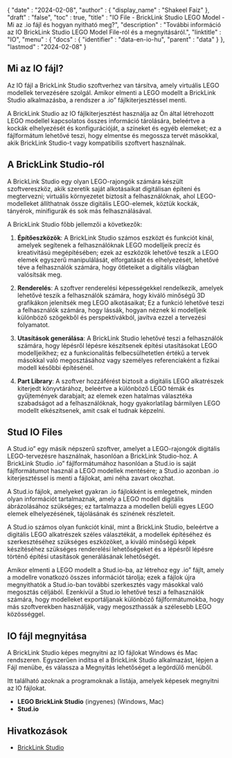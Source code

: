 {
  "date" : "2024-02-08",
  "author" : {
    "display_name" : "Shakeel Faiz"
},
  "draft" : "false",
  "toc" : true,
  "title" : "IO File - BrickLink Studio LEGO Model - Mi az .io fájl és hogyan nyitható meg?",
  "description" : "További információ az IO BrickLink Studio LEGO Model File-ról és a megnyitásáról.",
  "linktitle" : "IO",
  "menu" : {
    "docs" : {
      "identifier" : "data-en-io-hu",
      "parent" : "data"
}
},
  "lastmod" : "2024-02-08"
}

## Mi az IO fájl?

Az IO fájl a BrickLink Studio szoftverhez van társítva, amely virtuális LEGO modellek tervezésére szolgál. Amikor elmenti a LEGO modellt a BrickLink Studio alkalmazásba, a rendszer a .io” fájlkiterjesztéssel menti.

A BrickLink Studio az IO fájlkiterjesztést használja az Ön által létrehozott LEGO modellel kapcsolatos összes információ tárolására, beleértve a kockák elhelyezését és konfigurációját, a színeket és egyéb elemeket; ez a fájlformátum lehetővé teszi, hogy elmentse és megossza tervét másokkal, akik BrickLink Studio-t vagy kompatibilis szoftvert használnak.

## A BrickLink Studio-ról

A BrickLink Studio egy olyan LEGO-rajongók számára készült szoftvereszköz, akik szeretik saját alkotásaikat digitálisan építeni és megtervezni; virtuális környezetet biztosít a felhasználóknak, ahol LEGO-modelleket állíthatnak össze digitális LEGO-elemek, köztük kockák, tányérok, minifigurák és sok más felhasználásával.

A BrickLink Studio főbb jellemzői a következők:

1.  **Építőeszközök**: A BrickLink Studio számos eszközt és funkciót kínál, amelyek segítenek a felhasználóknak LEGO modelljeik precíz és kreativitású megépítésében; ezek az eszközök lehetővé teszik a LEGO elemek egyszerű manipulálását, elforgatását és elhelyezését, lehetővé téve a felhasználók számára, hogy ötleteiket a digitális világban valósítsák meg.
    
2.  **Renderelés**: A szoftver renderelési képességekkel rendelkezik, amelyek lehetővé teszik a felhasználók számára, hogy kiváló minőségű 3D grafikákon jelenítsék meg LEGO alkotásaikat; Ez a funkció lehetővé teszi a felhasználók számára, hogy lássák, hogyan néznek ki modelljeik különböző szögekből és perspektívákból, javítva ezzel a tervezési folyamatot.
    
3.  **Utasítások generálása**: A BrickLink Studio lehetővé teszi a felhasználók számára, hogy lépésről lépésre készítsenek építési utasításokat LEGO modelljeikhez; ez a funkcionalitás felbecsülhetetlen értékű a tervek másokkal való megosztásához vagy személyes referenciaként a fizikai modell későbbi építésénél.
    
4.  **Part Library**: A szoftver hozzáférést biztosít a digitális LEGO alkatrészek kiterjedt könyvtárához, beleértve a különböző LEGO témák és gyűjtemények darabjait; az elemek ezen hatalmas választéka szabadságot ad a felhasználóknak, hogy gyakorlatilag bármilyen LEGO modellt elkészítsenek, amit csak el tudnak képzelni.

## Stud IO Files

A Stud.io” egy másik népszerű szoftver, amelyet a LEGO-rajongók digitális LEGO-tervezésre használnak, hasonlóan a BrickLink Studio-hoz. A BrickLink Studio .io” fájlformátumához hasonlóan a Stud.io is saját fájlformátumot használ a LEGO modellek mentésére; a Stud.io azonban .io kiterjesztéssel is menti a fájlokat, ami néha zavart okozhat.

A Stud.io fájlok, amelyeket gyakran .io fájlokként is emlegetnek, minden olyan információt tartalmaznak, amely a LEGO modell digitális ábrázolásához szükséges; ez tartalmazza a modellen belüli egyes LEGO elemek elhelyezésének, tájolásának és színének részleteit.

A Stud.io számos olyan funkciót kínál, mint a BrickLink Studio, beleértve a digitális LEGO alkatrészek széles választékát, a modellek építéséhez és szerkesztéséhez szükséges eszközöket, a kiváló minőségű képek készítéséhez szükséges renderelési lehetőségeket és a lépésről lépésre történő építési utasítások generálásának lehetőségét.

Amikor elmenti a LEGO modellt a Stud.io-ba, az létrehoz egy .io” fájlt, amely a modellre vonatkozó összes információt tárolja; ezek a fájlok újra megnyithatók a Stud.io-ban további szerkesztés vagy másokkal való megosztás céljából. Ezenkívül a Stud.io lehetővé teszi a felhasználók számára, hogy modelleket exportáljanak különböző fájlformátumokba, hogy más szoftverekben használják, vagy megoszthassák a szélesebb LEGO közösséggel.

## IO fájl megnyitása

A BrickLink Studio képes megnyitni az IO fájlokat Windows és Mac rendszeren. Egyszerűen indítsa el a BrickLink Studio alkalmazást, lépjen a Fájl menübe, és válassza a Megnyitás lehetőséget a legördülő menüből.

Itt található azoknak a programoknak a listája, amelyek képesek megnyitni az IO fájlokat.

- **LEGO BrickLink Studio** (ingyenes) (Windows, Mac)
- **Stud.io**

## Hivatkozások
* [BrickLink Studio](https://www.bricklink.com/v3/studio/download.page)


